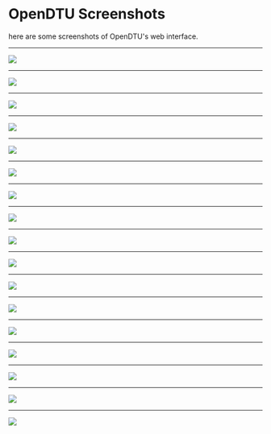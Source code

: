 # OpenDTU Screenshots

here are some screenshots of OpenDTU's web interface.

***

![](01_LiveView.png)

***

![](02_NetworkAdmin.png)

***

![](03_NtpAdmin.png)

***

![](04_MqttAdmin.png)

***

![](05_InverterAdmin.png)

***

![](06_DtuAdmin.png)

***

![](07_FirmwareUpgrade.png)

***

![](08_NetworkInfo.png)

***

![](09_NtpInfo.png)

***

![](10_MqttInfo.png)

***

![](11_SystemInfo.png)

***

![](12_Eventlog.png)

***

![](13_InverterSettings.png)

***

![](14_ConfigManagement.png)

***

![](15_LimitSettings.png)

***

![](16_PowerSettings.png)

***

![](17_InverterInfo.png)
